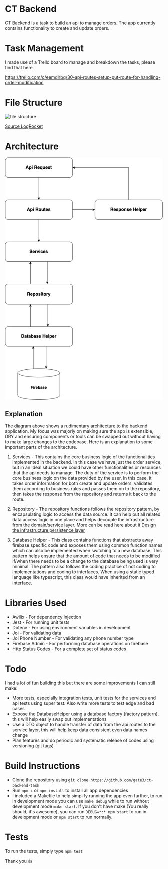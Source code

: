 # CT Backend

CT Backend is a task to build an api to manage orders. The app currently contains functionality to create and update orders.

# Task Management
I made use of a Trello board to manage and breakdown the tasks, please find that here

<a href="https://trello.com/c/eemdlrbq/30-api-routes-setup-put-route-for-handling-order-modification">https://trello.com/c/eemdlrbq/30-api-routes-setup-put-route-for-handling-order-modification</a>

# File Structure
![file structure](https://i1.wp.com/blog.logrocket.com/wp-content/uploads/2019/10/folder-structure.png?w=730&ssl=1)

<a href="https://blog.logrocket.com/the-perfect-architecture-flow-for-your-next-node-js-project/">Source LogRocket</a>

# Architecture
![Architecture](https://github.com/gate3/ct-backend-task/blob/staging/backend%20arch.png)
## Explanation

The diagram above shows a rudimentary architecture to the backend application. My focus was majorly on making sure the app is extensible, DRY and ensuring components or tools can be swapped out without having to make large changes to the codebase.
Here is an explanation to some important parts of the architecture.

1. Services - This contains the core business logic of the functionalities implemented in the backend. In this case we have just the order service, but in an ideal situation we could have other functionalities or resources that the api needs to manage. 
The duty of the service is to perform the core business logic on the data provided by the user. In this case, it takes order information for both create and update orders, validates them according to business rules and passes them on to the repository, then takes the response from the repository and returns it back to the route.

2. Repository - The repository functions follows the repository pattern, by encapsulating logic to access the data source. It can help put all related data access logic in one place and helps decouple the infrastructure from the domain/service layer. More can be read here about it
<a href="https://docs.microsoft.com/en-us/dotnet/architecture/microservices/microservice-ddd-cqrs-patterns/infrastructure-persistence-layer-design">Design the infrastructure persistence layer</a>

3. Database Helper - This class contains functions that abstracts away firebase specific code and exposes them using common function names which can also be implemented when switching to a new database. This pattern helps ensure that the amount of code that needs to be modified if/when there needs to be a change to the database being used is very minimal. 
The pattern also follows the coding practice of not coding to implementations and coding to interfaces. When using a static typed language like typescript, this class would have inherited from an interface.


# Libraries Used

- Awilix - For dependency injection
- Jest - For running unit tests
- Dotenv - For using environment variables in development
- Joi - For validating data
- Joi Phone Number - For validating any phone number type
- Firebase Admin - For performing database operations on firebase
- Http Status Codes - For a complete set of status codes


# Todo

I had a lot of fun building this but there are some improvements I can still make:

- More tests, especially integration tests, unit tests for the services and api tests using super test. Also write more tests to test edge and bad cases
- Expose the DatabaseHelper using a database factory (factory pattern), this will help easily swap out implementations
- Use a DTO object to handle transfer of data from the api routes to the service layer, this will help keep data consistent even data names change
- Plan features and do periodic and systematic release of codes using versioning (git tags)

# Build Instructions

- Clone the repository using ```git clone https://github.com/gate3/ct-backend-task```
- Run ```npm i``` or ```npm install``` to install all app dependencies
- I included a Makefile to help simplify running the app even further, to run in development mode you can use ```make debug``` while to run without development mode ```make start```. If you don't have make (You really should, it's awesome), you can run ```DEBUG=*:* npm start``` to run in development mode or ```npm start``` to run normally.

# Tests

To run the tests, simply type ```npm test```

Thank you 👍

